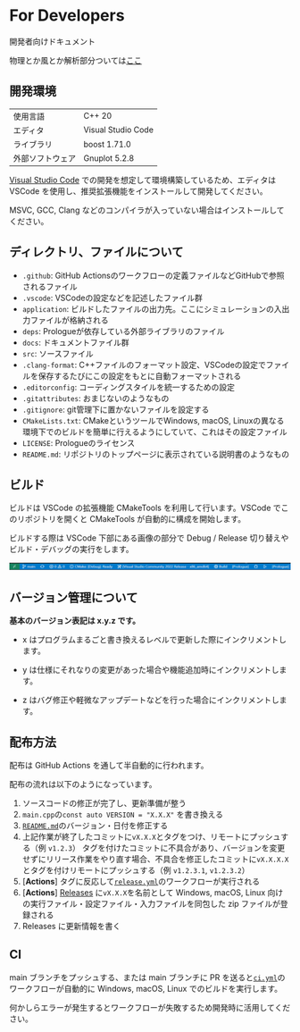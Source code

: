 # For Developers

開発者向けドキュメント

物理とか風とか解析部分ついては[ここ](https://github.com/FROM-THE-EARTH/Prologue/blob/master/docs/DYNAMICS.md)

## 開発環境

|                  |                    |
| ---------------- | ------------------ |
| 使用言語         | C++ 20             |
| エディタ         | Visual Studio Code |
| ライブラリ       | boost 1.71.0       |
| 外部ソフトウェア | Gnuplot 5.2.8      |

[Visual Studio Code](https://code.visualstudio.com/download) での開発を想定して環境構築しているため、エディタは VSCode を使用し、推奨拡張機能をインストールして開発してください。

MSVC, GCC, Clang などのコンパイラが入っていない場合はインストールしてください。

## ディレクトリ、ファイルについて
- `.github`: GitHub Actionsのワークフローの定義ファイルなどGitHubで参照されるファイル
- `.vscode`: VSCodeの設定などを記述したファイル群
- `application`: ビルドしたファイルの出力先。ここにシミュレーションの入出力ファイルが格納される
- `deps`: Prologueが依存している外部ライブラリのファイル
- `docs`: ドキュメントファイル群
- `src`: ソースファイル
- `.clang-format`: C++ファイルのフォーマット設定、VSCodeの設定でファイルを保存するたびにこの設定をもとに自動フォーマットされる
- `.editorconfig`: コーディングスタイルを統一するための設定
- `.gitattributes`: おまじないのようなもの
- `.gitignore`: git管理下に置かないファイルを設定する
- `CMakeLists.txt`: CMakeというツールでWindows, macOS, Linuxの異なる環境下でのビルドを簡単に行えるようにしていて、これはその設定ファイル
- `LICENSE`: Prologueのライセンス
- `README.md`: リポジトリのトップページに表示されている説明書のようなもの

## ビルド

ビルドは VSCode の拡張機能 CMakeTools を利用して行います。VSCode でこのリポジトリを開くと CMakeTools が自動的に構成を開始します。

ビルドする際は VSCode 下部にある画像の部分で Debug / Release 切り替えやビルド・デバッグの実行をします。

![](vscode.png)

## バージョン管理について

**基本のバージョン表記は x.y.z です。**

- x はプログラムまるごと書き換えるレベルで更新した際にインクリメントします。

- y は仕様にそれなりの変更があった場合や機能追加時にインクリメントします。

- z はバグ修正や軽微なアップデートなどを行った場合にインクリメントします。

## 配布方法

配布は GitHub Actions を通して半自動的に行われます。

配布の流れは以下のようになっています。

1. ソースコードの修正が完了し、更新準備が整う
2. `main.cpp`の`const auto VERSION = "X.X.X"` を書き換える
3. [`README.md`](https://github.com/FROM-THE-EARTH/Prologue/blob/main/README.md)のバージョン・日付を修正する
4. 上記作業が終了したコミットに`vX.X.X`とタグをつけ、リモートにプッシュする（例 `v1.2.3`）
   タグを付けたコミットに不具合があり、バージョンを変更せずにリリース作業をやり直す場合、不具合を修正したコミットに`vX.X.X.X`とタグを付けリモートにプッシュする（例 `v1.2.3.1`, `v1.2.3.2`）
5. [**Actions**] タグに反応して[`release.yml`](https://github.com/FROM-THE-EARTH/Prologue/blob/main/.github/workflows/release.yml)のワークフローが実行される
6. [**Actions**] [Releases](https://github.com/FROM-THE-EARTH/Prologue/releases) に`vX.X.X`を名前として Windows, macOS, Linux 向けの実行ファイル・設定ファイル・入力ファイルを同包した zip ファイルが登録される
7. Releases に更新情報を書く

## CI

main ブランチをプッシュする、または main ブランチに PR を送ると[`ci.yml`](https://github.com/FROM-THE-EARTH/Prologue/blob/main/.github/workflows/ci.yml)のワークフローが自動的に Windows, macOS, Linux でのビルドを実行します。

何かしらエラーが発生するとワークフローが失敗するため開発時に活用してください。
